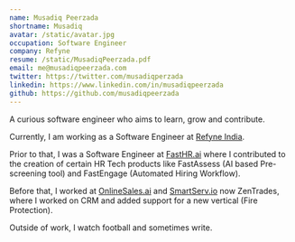 ```yaml
---
name: Musadiq Peerzada
shortname: Musadiq
avatar: /static/avatar.jpg
occupation: Software Engineer
company: Refyne
resume: /static/MusadiqPeerzada.pdf
email: me@musadiqpeerzada.com
twitter: https://twitter.com/musadiqperzada
linkedin: https://www.linkedin.com/in/musadiqpeerzada
github: https://github.com/musadiqpeerzada
---
```


A curious software engineer who aims to learn, grow and contribute.

Currently, I am working as a Software Engineer at [Refyne India](https://refyne.co.in/).

Prior to that, I was a Software Engineer at [FastHR.ai](https://www.curebase.com) where I contributed to the creation of certain HR Tech products like FastAssess (AI based Pre-screening tool) and FastEngage (Automated Hiring Workflow).

Before that, I worked at [OnlineSales.ai](https://www.onlinesales.ai/) and [SmartServ.io](https://zentrades.pro/) now ZenTrades, where I worked on CRM and added support for a new vertical (Fire Protection).

Outside of work, I watch football and sometimes write.
